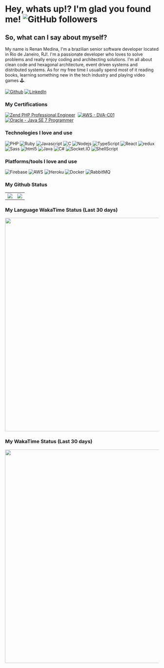 
# Hey, whats up!? I'm glad you found me! ![GitHub followers](https://img.shields.io/github/followers/renanmedina?label=Follow&style=social)

## So, what can I say about myself?
My name is Renan Medina, I'm a brazilian senior software developer located in Rio de Janeiro, RJ!. I'm a passionate developer who loves to solve problems and really enjoy coding and architecting solutions. I'm all about clean code and hexagonal architecture, event driven systems and distributed systems. As for my free time I usually spend most of it reading books, learning something new in the tech industry and playing video games 🕹️.

<a href="https://github.com/renanmedina" target="_blank"><img alt="Github" src="https://img.shields.io/badge/GitHub-%2312100E.svg?&style=for-the-badge&logo=Github&logoColor=white" /></a> <a href="https://www.linkedin.com/in/renan-medina-20699a9b/" target="_blank"><img alt="LinkedIn" src="https://img.shields.io/badge/linkedin-%230077B5.svg?&style=for-the-badge&logo=linkedin&logoColor=white"/></a> 

### My Certifications
<a href="https://www.zend-zce.com/en/yellow-pages/ZEND028207" target="_BLANK"><img alt="Zend PHP Professional Engineer" src="https://www.zend-zce.com/static/img/zcedirectory/ZCPE-icon.png"/></a>&nbsp;&nbsp;<a href="https://www.credly.com/badges/2e9f3c9a-aac9-4faa-b1c6-bff3570ff426" target="_BLANK"><img alt="AWS - DVA-C01" src="https://images.credly.com/size/80x80/images/b9feab85-1a43-4f6c-99a5-631b88d5461b/image.png"/></a>&nbsp;&nbsp;<a href="https://www.credly.com/badges/ead22b11-05e3-4e0f-8039-5463a434294b" target="_BLANK"><img alt="Oracle - Java SE 7 Programmer" src="https://images.credly.com/size/80x80/images/9956323d-90eb-4a7a-9fc6-4750ce433d3a/Oracle-Certification-badge_OC-Associate600X600.png"/></a>


### Technologies I love and use
<p>
  <img alt="PHP" src="https://img.shields.io/badge/php-%23777BB4.svg?style=for-the-badge&logo=php&logoColor=white" />
  <img alt="Ruby" src="https://img.shields.io/badge/ruby-%23CC342D.svg?style=for-the-badge&logo=ruby&logoColor=white" />
  <img alt="Javascript" src="https://img.shields.io/badge/javascript-%23323330.svg?style=for-the-badge&logo=javascript&logoColor=%23F7DF1E" />
  <img alt="C" src="https://img.shields.io/badge/c-%2300599C.svg?style=for-the-badge&logo=c&logoColor=white" />
  <img alt="Nodejs" src="https://img.shields.io/badge/-Nodejs-43853d?style=for-the-badge&logo=Node.js&logoColor=white" />
  <img alt="TypeScript" src="https://img.shields.io/badge/-TypeScript-007ACC?style=for-the-badge&logo=typescript&logoColor=white" />
  <img alt="React" src="https://img.shields.io/badge/-React-45b8d8?style=for-the-badge&logo=react&logoColor=white" />
  <img alt="redux" src="https://img.shields.io/badge/-Redux-764ABC?style=for-the-badge&logo=redux&logoColor=white" />
  <img alt="Sass" src="https://img.shields.io/badge/-Sass-CC6699?style=for-the-badge&logo=sass&logoColor=white" />
  <img alt="html5" src="https://img.shields.io/badge/-HTML5-E34F26?style=for-the-badge&logo=html5&logoColor=white" />
  <img alt="Java" src="https://img.shields.io/badge/java-%23ED8B00.svg?style=for-the-badge&logo=java&logoColor=white" />
  <img alt="C#" src="https://img.shields.io/badge/c%23-%23239120.svg?style=for-the-badge&logo=c-sharp&logoColor=white" />
  <img alt="Socket.IO" src="https://img.shields.io/badge/Socket.io-black?style=for-the-badge&logo=socket.io&badgeColor=010101" />
  <img alt="ShellScript" src="https://img.shields.io/badge/shell_script-%23121011.svg?style=for-the-badge&logo=gnu-bash&logoColor=white" />
</p>

### Platforms/tools I love and use
<p>
 <img alt="Firebase" src="https://img.shields.io/badge/firebase-%23039BE5.svg?style=for-the-badge&logo=firebase" />
 <img alt="AWS" src="https://img.shields.io/badge/AWS-%23FF9900.svg?style=for-the-badge&logo=amazon-aws&logoColor=white" />
 <img alt="Heroku" src="https://img.shields.io/badge/-Heroku-430098?style=for-the-badge&logo=heroku&logoColor=white" />
 <img alt="Docker" src="https://img.shields.io/badge/-Docker-46a2f1?style=for-the-badge&logo=docker&logoColor=white" />
 <img alt="RabbitMQ" src="https://img.shields.io/badge/Rabbitmq-FF6600?style=for-the-badge&logo=rabbitmq&logoColor=white" />
</p>


### My Github Status

<table border="0">
  <tr>
    <td align="center">
      <img src="https://github-readme-stats.vercel.app/api?username=renanmedina&show_icons=true&theme=dracula&include_all_commits=true" />
    </td>
    <td align="center">
      <img src="https://github-readme-stats.vercel.app/api/top-langs/?username=renanmedina&layout=compact&theme=dracula" />
    </td>
  </tr>
</table>


### My Language WakaTime Status (Last 30 days)
<img src="https://wakatime.com/share/@18b7d792-22c3-4994-b5dc-75f9f83ccdec/d65501ec-1b6b-4a44-a144-5b05fcd426cb.svg" width="700" height="700"></img>

### My WakaTime Status (Last 30 days)
<img src="https://wakatime.com/share/@18b7d792-22c3-4994-b5dc-75f9f83ccdec/f740c2a1-0c4b-4c8e-abc3-a06e28ee8e63.svg" width="700" height="700"></img>
